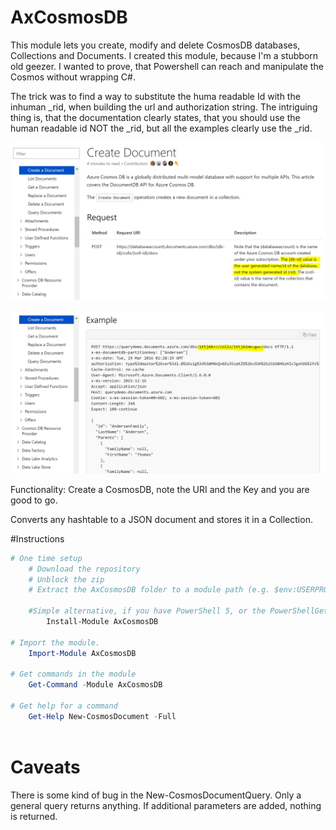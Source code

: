 # AxCosmosDB

This module lets you create, modify and delete CosmosDB databases, Collections and Documents. I created this module, because I'm a stubborn old geezer. I wanted to prove, that Powershell can reach and manipulate the Cosmos without wrapping C#.

The trick was to find a way to substitute the huma readable Id with the inhuman _rid, when building the url and authorization string. The intriguing thing is, that the documentation clearly states, that you should use the human readable id NOT the _rid, but all the examples clearly use the _rid.

![alt NOT the _rid](https://github.com/Agazoth/AxCosmosDB/blob/master/NotTheRid.PNG)

![alt But the link says otherwise](https://github.com/Agazoth/AxCosmosDB/blob/master/OrMaybeAnyway.PNG)

Functionality:
Create a CosmosDB, note the URI and the Key and you are good to go.

Converts any hashtable to a JSON document and stores it in a Collection.

#Instructions

```powershell
# One time setup
    # Download the repository
    # Unblock the zip
    # Extract the AxCosmosDB folder to a module path (e.g. $env:USERPROFILE\Documents\WindowsPowerShell\Modules\)

    #Simple alternative, if you have PowerShell 5, or the PowerShellGet module:
        Install-Module AxCosmosDB

# Import the module.
    Import-Module AxCosmosDB 

# Get commands in the module
    Get-Command -Module AxCosmosDB

# Get help for a command
    Get-Help New-CosmosDocument -Full



```

# Caveats
There is some kind of bug in the New-CosmosDocumentQuery. Only a general query returns anything. If additional parameters are added, nothing is returned.